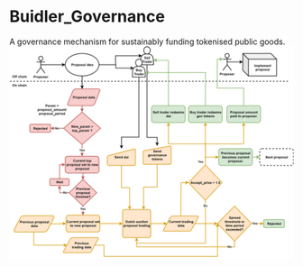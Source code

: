 # Buidler_Governance
A governance mechanism for sustainably funding tokenised public goods. 
![image info](./flowcharts/gov_flow7.png)
